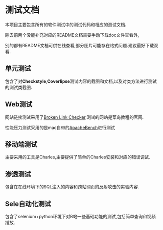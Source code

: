 # 测试文档

本项目主要包含所有的软件测试中的测试代码和相应的测试文档.

除去前两个没能补充对应的README文档需要手动下载doc文件查看外,

别的都有README文档可供在线查看,部分图片可能存在格式问题.建议最好下载观看.



## 单元测试

包含了对**Checkstyle**,**Coverlipse**测试内容的截图和文档,以及对类方法进行测试的测试类截图.



## Web测试

网站链接测试采用了[Broken Link Checker](https://www.cnblogs.com/xuxiaozhu/p/10530461.html),测试的网站是菜鸟教程的官网.

性能压力测试采用的是mac自带的[ApacheBench](https://www.cnblogs.com/liuyu2014/p/11855681.html)进行测试





## 移动端测试

主要采用的工具是Charles,主要提供了简单的Charles安装和对应的错误调试.



## 渗透测试

包含在在线环境下的SQL注入的内容和跨站网页的反射攻击的实验内容.



## Sele自动化测试

包含了selenium+python环境下对B站一些基础功能的测试,包括简单查询和视频播放.

